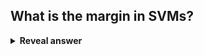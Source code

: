 ## What is the margin in SVMs?
<details>
<summary><b>Reveal answer</b></summary>
the shortest distance between the observations and the boundary line
</details>
